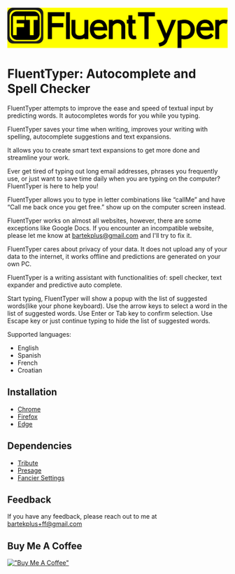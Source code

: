 
![Logo](https://github.com/bartekplus/FluentTyper/raw/master/promotional_materials/icon/LogoFluentTyper.png)


# FluentTyper: Autocomplete and Spell Checker

FluentTyper attempts to improve the ease and speed of textual input by predicting words. It autocompletes words for you while you typing. 

FluentTyper saves your time when writing, improves your writing with spelling, autocomplete suggestions and text expansions.

It allows you to create smart text expansions to get more done and streamline your work.

Ever get tired of typing out long email addresses, phrases you frequently use, or just want to save time daily when you are typing on the computer? FluentTyper is here to help you!

FluentTyper allows you to type in letter combinations like “callMe” and have “Call me back once you get free.” show up on the computer screen instead.

FluentTyper works on almost all websites, however, there are some exceptions like Google Docs. If you encounter an incompatible website, please let me know at <bartekplus@gmail.com> and I'll try to fix it.

FluentTyper cares about privacy of your data. It does not upload any of your data to the internet, it works offline and predictions are generated on your own PC.

FluentTyper is a writing assistant with functionalities of:  spell checker, text expander and predictive auto complete.

Start typing, FluentTyper will show a popup with the list of suggested words(like your phone keyboard).
Use the arrow keys to select a word in the list of suggested words.
Use Enter or Tab key to confirm selection.
Use Escape key or just continue typing to hide the list of suggested words.

Supported languages:
- English
- Spanish
- French
- Croatian

## Installation

 - [Chrome](https://chrome.google.com/webstore/detail/fluenttyper-autocomplete/mbjlobpodpimgbkmlmjiblnmfgajmebm)
 - [Firefox](https://addons.mozilla.org/en-US/firefox/addon/fluenttyper/)
 - [Edge](https://microsoftedge.microsoft.com/addons/detail/fluenttyper-autocomplete/ljenfpihmhkddgmjoipinkhflinoofcn)


## Dependencies

- [Tribute](https://github.com/bartekplus/tribute)
- [Presage](https://github.com/bartekplus/presage)
- [Fancier Settings](https://github.com/bartekplus/fancier-settings)


## Feedback

If you have any feedback, please reach out to me at bartekplus+ff@gmail.com


## Buy Me A Coffee

[!["Buy Me A Coffee"](https://cdn.buymeacoffee.com/buttons/v2/default-yellow.png)](https://www.buymeacoffee.com/FluentTyper)
